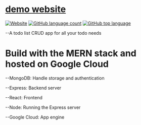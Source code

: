 # [demo website](https://todos-283807.uc.r.appspot.com/)

[![Website](https://img.shields.io/website?down_color=red&down_message=offline&up_color=green&up_message=online&url=https%3A%2F%2Ftodos-283807.uc.r.appspot.com%2F)](https://todos-283807.uc.r.appspot.com/)
[![GitHub language count](https://img.shields.io/github/languages/count/ziyangll/Todos)](https://todos-283807.uc.r.appspot.com/)
[![GitHub top language](https://img.shields.io/github/languages/top/ziyangll/Todos)](https://todos-283807.uc.r.appspot.com/)

--A todo list CRUD app for all your todo needs

# Build with the MERN stack and hosted on Google Cloud

--MongoDB: Handle storage and authentication

--Express: Backend server

--React: Frontend

--Node: Running the Express server

--Google Cloud: App engine
